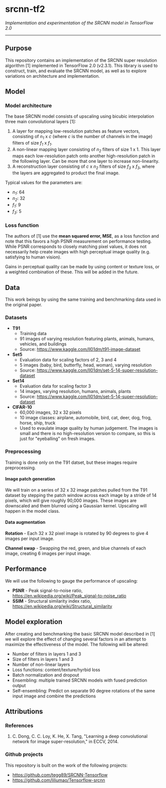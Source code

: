 # srcnn-tf2
*Implementation and experimentation of the SRCNN model in TensorFlow 2.0*

---

## Purpose
This repository contains an implementation of the SRCNN super resolution algorithm [1] implemented in TensorFlow 2.0 (v2.3.1). This library is used to construct, train, and evaluate the SRCNN model, as well as to explore variations on architecture and implementation.

## Model
### Model architecture
The base SRCNN model consists of upscaling using bicubic interpolation three main convolutional layers [1]:
 1. A layer for mapping low-resolution patches as feature vectors, consisting of *n<sub>1</sub>* x *c* (where *c* is the number of channels in the image) filters of size *f<sub>1</sub>* x *f<sub>1</sub>*.
 2. A non-linear mapping layer consisting of *n<sub>2</sub>* filters of size 1 x 1. This layer maps each low-resolution patch onto another high-resolution patch in the following layer. Can be more that one layer to increase non-linearity.
 3. A reconstruction layer consisting of *c* x *n<sub>2</sub>* filters of size *f<sub>3</sub>* x *f<sub>3</sub>*, where the layers are aggregated to product the final image.

Typical values for the parameters are:
 * *n<sub>1</sub>*: 64
 * *n<sub>2</sub>*: 32
 * *f<sub>1</sub>*: 9
 * *f<sub>3</sub>*: 5

### Loss function
The authors of [1] use the **mean squared error, MSE**, as a loss function and note that this favors a high PSNR measurement on performance testing. While PSNR corresponds to closely matching pixel values, it does not necessarily help create images with high perceptual image quality (e.g. satisfying to human vision).

Gains in perceptual quality can be made by using content or texture loss, or a weighted combination of these. This will be added in the future.

## Data
This work beings by using the same training and benchmarking data used in the original paper.

### Datasets
 * **T91**
    - Training data
    - 91 images of varying resolution featuring plants, animals, humans, vehicles, and buildings
    - Source: https://www.kaggle.com/ll01dm/t91-image-dataset
* **Set5**
    - Evaluation data for scaling factors of 2, 3 and 4
    - 5 images (baby, bird, butterfly, head, woman), varying resolution
    - Source: https://www.kaggle.com/ll01dm/set-5-14-super-resolution-dataset
* **Set14**
    - Evaluation data for scaling factor 3
    - 14 images, varying resolution, humans, animals, plants
    - Source: https://www.kaggle.com/ll01dm/set-5-14-super-resolution-dataset
* **CIFAR-10**
    - 60,000 images, 32 x 32 pixels
    - 10 image classes: airplane, automobile, bird, cat, deer, dog, frog, horse, ship, truck
    - Used to evaulate image quality by human judgement. The images is small and there is no high-resolution version to compare, so this is just for "eyeballing" on fresh images.

### Preprocessing
Training is done only on the T91 datset, but these images require preprocessing.
#### Image patch generation
We will train on a series of 32 x 32 image patches pulled from the T91 dataset by stepping the patch window across each image by a stride of 14 pixels, which will give roughly 90,000 images. These images are downscaled and them blurred using a Gaussian kernel. Upscaling will happen in the model class.
#### Data augmentation
**Rotation** - Each 32 x 32 pixel image is rotated by 90 degrees to give 4 images per input image.

**Channel swap** - Swapping the red, green, and blue channels of each image, creating 6 images per input image.

## Performance
We will use the following to gauge the performance of upscaling:
 * **PSNR** - Peak signal-to-noise ratio, https://en.wikipedia.org/wiki/Peak_signal-to-noise_ratio
 * **SSIM** - Structural similarity index ratio, https://en.wikipedia.org/wiki/Structural_similarity

## Model exploration
After creating and benchmarking the basic SRCNN model described in [1] we will explore the effect of changing several factors in an attempt to maximize the effectiveness of the model. The following will be altered:
 * Number of filters in layers 1 and 3
 * Size of filters in layers 1 and 3
 * Number of non-linear layers
 * Loss functions: content/texture/hyrbid loss
 * Batch normalization and dropout
 * Ensembling: multiple trained SRCNN models with fused prediction output
 * Self-ensembling: Predict on separate 90 degree rotations of the same input image and combine the predictions

## Attributions
### References
 1. C. Dong, C. C. Loy, K. He, X. Tang, "Learning a deep convolutional network for image super-resolution," in ECCV, 2014.

### Github projects
This repository is built on the work of the following projects:
 * https://github.com/tegg89/SRCNN-Tensorflow
 * https://github.com/liliumao/Tensorflow-srcnn
